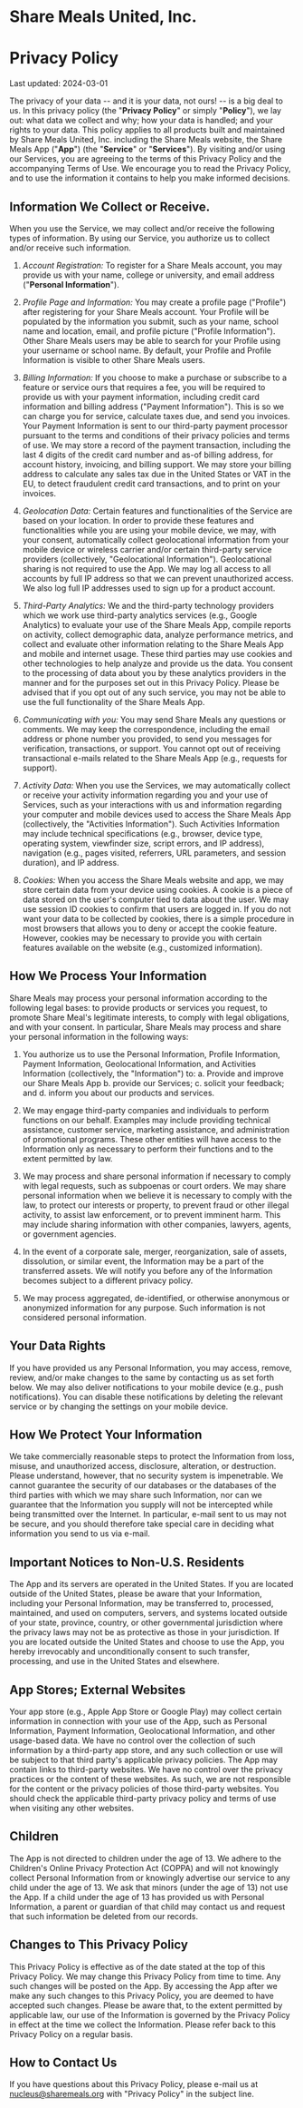 # Share Meals United, Inc.
# Privacy Policy

Last updated: 2024-03-01

The privacy of your data -- and it is your data, not ours! -- is a big deal to us. In this privacy policy (the "**Privacy Policy**" or simply "**Policy**"), we lay out: what data we collect and why; how your data is handled; and your rights to your data. This policy applies to all products built and maintained by Share Meals United, Inc. including the Share Meals website, the Share Meals App ("**App**") (the "**Service**" or "**Services**").  By visiting and/or using our Services, you are agreeing to the terms of this Privacy Policy and the accompanying Terms of Use. We encourage you to read the Privacy Policy, and to use the information it contains to help you make informed decisions.

## Information We Collect or Receive.

When you use the Service, we may collect and/or receive the following types of information. By using our Service, you authorize us to collect and/or receive such information.

1. *Account Registration:* To register for a Share Meals account, you may provide us with your name, college or university, and email address ("**Personal Information**").

2. *Profile Page and Information:* You may create a profile page ("Profile") after registering for your Share Meals account.  Your Profile will be populated by the information you submit, such as your name, school name and location, email, and profile picture ("Profile Information"). Other Share Meals users may be able to search for your Profile using your username or school name.  By default, your Profile and Profile Information is visible to other Share Meals users.

3. *Billing Information:* If you choose to make a purchase or subscribe to a feature or service ours that requires a fee, you will be required to provide us with your payment information, including credit card information and billing address ("Payment Information"). This is so we can charge you for service, calculate taxes due, and send you invoices. Your Payment Information is sent to our third-party payment processor pursuant to the terms and conditions of their privacy policies and terms of use.  We may store a record of the payment transaction, including the last 4 digits of the credit card number and as-of billing address, for account history, invoicing, and billing support. We may store your billing address to calculate any sales tax due in the United States or VAT in the EU, to detect fraudulent credit card transactions, and to print on your invoices.

4. *Geolocation Data:* Certain features and functionalities of the Service are based on your location. In order to provide these features and functionalities while you are using your mobile device, we may, with your consent, automatically collect geolocational information from your mobile device or wireless carrier and/or certain third-party service providers (collectively, "Geolocational Information"). Geolocational sharing is not required to use the App. We may log all access to all accounts by full IP address so that we can prevent unauthorized access. We also log full IP addresses used to sign up for a product account. 

5. *Third-Party Analytics:* We and the third-party technology providers which we work use third-party analytics services (e.g., Google Analytics) to evaluate your use of the Share Meals App, compile reports on activity, collect demographic data, analyze performance metrics, and collect and evaluate other information relating to the Share Meals App and mobile and internet usage. These third parties may use cookies and other technologies to help analyze and provide us the data. You consent to the processing of data about you by these analytics providers in the manner and for the purposes set out in this Privacy Policy. Please be advised that if you opt out of any such service, you may not be able to use the full functionality of the Share Meals App.

6. *Communicating with you:* You may send Share Meals any questions or comments.  We may keep the correspondence, including the email address or phone number you provided, to send you messages for verification, transactions, or support.  You cannot opt out of receiving transactional e-mails related to the Share Meals App (e.g., requests for support).

7. *Activity Data:* When you use the Services, we may automatically collect or receive your activity information regarding you and your use of Services, such as your interactions with us and information regarding your computer and mobile devices used to access the Share Meals App (collectively, the "Activities Information").  Such Activities Information may include technical specifications (e.g., browser, device type, operating system, viewfinder size, script errors, and IP address), navigation (e.g., pages visited, referrers, URL parameters, and session duration), and IP address.  

8. *Cookies:* When you access the Share Meals website and app, we may store certain data from your device using cookies. A cookie is a piece of data stored on the user's computer tied to data about the user. We may use session ID cookies to confirm that users are logged in. If you do not want your data to be collected by cookies, there is a simple procedure in most browsers that allows you to deny or accept the cookie feature. However, cookies may be necessary to provide you with certain features available on the website (e.g., customized information).

## How We Process Your Information

Share Meals may process your personal information according to the following legal bases: to provide products or services you request, to promote Share Meal's legitimate interests, to comply with legal obligations, and with your consent. In particular, Share Meals may process and share your personal information in the following ways:

1. You authorize us to use the Personal Information, Profile Information, Payment Information, Geolocational Information, and Activities Information (collectively, the "Information") to: 
   a. Provide and improve our Share Meals App
   b. provide our Services;
   c. solicit your feedback; and
   d. inform you about our products and services.

2. We may engage third-party companies and individuals to perform functions on our behalf. Examples may include providing technical assistance, customer service, marketing assistance, and administration of promotional programs. These other entities will have access to the Information only as necessary to perform their functions and to the extent permitted by law.

3. We may process and share personal information if necessary to comply with legal requests, such as subpoenas or court orders. We may share personal information when we believe it is necessary to comply with the law, to protect our interests or property, to prevent fraud or other illegal activity, to assist law enforcement, or to prevent imminent harm. This may include sharing information with other companies, lawyers, agents, or government agencies.

4. In the event of a corporate sale, merger, reorganization, sale of assets, dissolution, or similar event, the Information may be a part of the transferred assets.  We will notify you before any of the Information becomes subject to a different privacy policy. 

5. We may process aggregated, de-identified, or otherwise anonymous or anonymized information for any purpose. Such information is not considered personal information.

## Your Data Rights

If you have provided us any Personal Information, you may access, remove, review, and/or make changes to the same by contacting us as set forth below. We may also deliver notifications to your mobile device (e.g., push notifications). You can disable these notifications by deleting the relevant service or by changing the settings on your mobile device.

## How We Protect Your Information

We take commercially reasonable steps to protect the Information from loss, misuse, and unauthorized access, disclosure, alteration, or destruction. Please understand, however, that no security system is impenetrable. We cannot guarantee the security of our databases or the databases of the third parties with which we may share such Information, nor can we guarantee that the Information you supply will not be intercepted while being transmitted over the Internet. In particular, e-mail sent to us may not be secure, and you should therefore take special care in deciding what information you send to us via e-mail.

## Important Notices to Non-U.S. Residents

The App and its servers are operated in the United States. If you are located outside of the United States, please be aware that your Information, including your Personal Information, may be transferred to, processed, maintained, and used on computers, servers, and systems located outside of your state, province, country, or other governmental jurisdiction where the privacy laws may not be as protective as those in your jurisdiction. If you are located outside the United States and choose to use the App, you hereby irrevocably and unconditionally consent to such transfer, processing, and use in the United States and elsewhere.

## App Stores; External Websites

Your app store (e.g., Apple App Store or Google Play) may collect certain information in connection with your use of the App, such as Personal Information, Payment Information, Geolocational Information, and other usage-based data. We have no control over the collection of such information by a third-party app store, and any such collection or use will be subject to that third party's applicable privacy policies. The App may contain links to third-party websites. We have no control over the privacy practices or the content of these websites. As such, we are not responsible for the content or the privacy policies of those third-party websites. You should check the applicable third-party privacy policy and terms of use when visiting any other websites.

## Children

The App is not directed to children under the age of 13. We adhere to the Children's Online Privacy Protection Act (COPPA) and will not knowingly collect Personal Information from or knowingly advertise our service to any child under the age of 13. We ask that minors (under the age of 13) not use the App. If a child under the age of 13 has provided us with Personal Information, a parent or guardian of that child may contact us and request that such information be deleted from our records.

## Changes to This Privacy Policy

This Privacy Policy is effective as of the date stated at the top of this Privacy Policy. We may change this Privacy Policy from time to time. Any such changes will be posted on the App. By accessing the App after we make any such changes to this Privacy Policy, you are deemed to have accepted such changes. Please be aware that, to the extent permitted by applicable law, our use of the Information is governed by the Privacy Policy in effect at the time we collect the Information. Please refer back to this Privacy Policy on a regular basis.

## How to Contact Us

If you have questions about this Privacy Policy, please e-mail us at [nucleus@sharemeals.org](mailto:nucleus@sharemeals.org) with "Privacy Policy" in the subject line.
